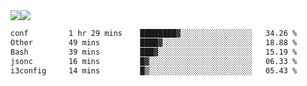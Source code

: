<div style="display: flex; flex-direction: row;">
<img style="height: auto; width: auto;" class="img" src="https://raw.githubusercontent.com/blazepp/github-stats/master/generated/overview.svg#gh-dark-mode-only" />
<img style="height: auto; width: auto;" class="img" src="https://raw.githubusercontent.com/blazepp/github-stats/master/generated/languages.svg#gh-dark-mode-only" />
</div>

<div style="display: flex; flex-direction: row;">
<!--START_SECTION:waka-->

```txt
conf         1 hr 29 mins    ████████▓░░░░░░░░░░░░░░░░   34.26 %
Other        49 mins         ████▓░░░░░░░░░░░░░░░░░░░░   18.88 %
Bash         39 mins         ███▓░░░░░░░░░░░░░░░░░░░░░   15.19 %
jsonc        16 mins         █▓░░░░░░░░░░░░░░░░░░░░░░░   06.33 %
i3config     14 mins         █▒░░░░░░░░░░░░░░░░░░░░░░░   05.43 %
```

<!--END_SECTION:waka-->
</div>
